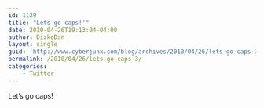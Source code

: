 ```yaml
---
id: 1129
title: "Lets go caps!'"
date: 2010-04-26T19:13:04-04:00
author: DizkoDan
layout: single
guid: 'http://www.cyberjunx.com/blog/archives/2010/04/26/lets-go-caps-3/'
permalink: /2010/04/26/lets-go-caps-3/
categories:
    - Twitter
---
```


Let’s go caps!